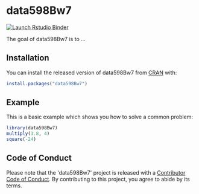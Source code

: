 
# data598Bw7

<!-- badges: start -->
[![Launch Rstudio Binder](http://mybinder.org/badge_logo.svg)](https://mybinder.org/v2/gh/mabelli/data598B-week7/master?urlpath=rstudio)
<!-- badges: end -->

The goal of data598Bw7 is to ...

## Installation

You can install the released version of data598Bw7 from [CRAN](https://CRAN.R-project.org) with:

``` r
install.packages("data598Bw7")
```

## Example

This is a basic example which shows you how to solve a common problem:

``` r
library(data598Bw7)
multiply(3.8, 4)
square(-24)
```

## Code of Conduct
Please note that the 'data598Bw7' project is released with a
[Contributor Code of Conduct](CODE_OF_CONDUCT.md).
By contributing to this project, you agree to abide by its terms.


